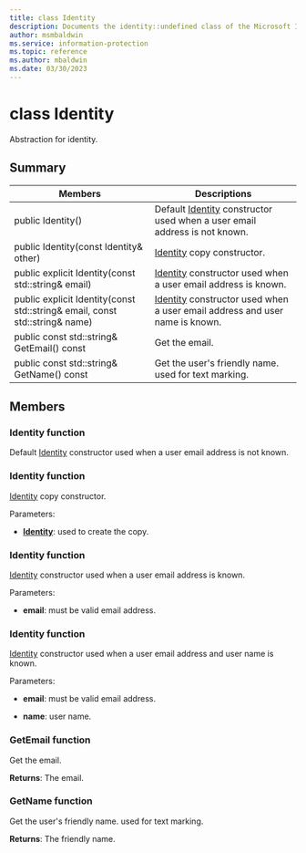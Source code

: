 ```yaml
---
title: class Identity 
description: Documents the identity::undefined class of the Microsoft Information Protection (MIP) SDK.
author: msmbaldwin
ms.service: information-protection
ms.topic: reference
ms.author: mbaldwin
ms.date: 03/30/2023
---
```


# class Identity 
Abstraction for identity.
  
## Summary
 Members                        | Descriptions                                
--------------------------------|---------------------------------------------
public Identity()  |  Default [Identity](#class_identity) constructor used when a user email address is not known.
public Identity(const Identity& other)  |  [Identity](undefined) copy constructor.
public explicit Identity(const std::string& email)  |  [Identity](undefined) constructor used when a user email address is known.
public explicit Identity(const std::string& email, const std::string& name)  |  [Identity](undefined) constructor used when a user email address and user name is known.
public const std::string& GetEmail() const  |  Get the email.
public const std::string& GetName() const  |  Get the user's friendly name. used for text marking.
  
## Members
  
### Identity function
Default [Identity](undefined) constructor used when a user email address is not known.
  
### Identity function
[Identity](undefined) copy constructor.

Parameters:  
* **[Identity](undefined)**: used to create the copy.


  
### Identity function
[Identity](undefined) constructor used when a user email address is known.

Parameters:  
* **email**: must be valid email address.


  
### Identity function
[Identity](undefined) constructor used when a user email address and user name is known.

Parameters:  
* **email**: must be valid email address. 


* **name**: user name.


  
### GetEmail function
Get the email.

  
**Returns**: The email.
  
### GetName function
Get the user's friendly name. used for text marking.

  
**Returns**: The friendly name.